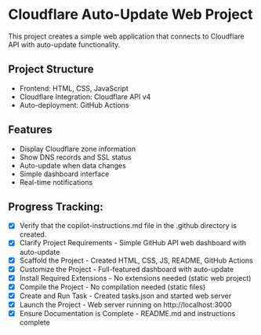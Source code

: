 # Cloudflare Auto-Update Web Project

This project creates a simple web application that connects to Cloudflare API with auto-update functionality.

## Project Structure
- Frontend: HTML, CSS, JavaScript
- Cloudflare Integration: Cloudflare API v4
- Auto-deployment: GitHub Actions

## Features
- Display Cloudflare zone information
- Show DNS records and SSL status
- Auto-update when data changes
- Simple dashboard interface
- Real-time notifications

## Progress Tracking:

- [x] Verify that the copilot-instructions.md file in the .github directory is created.
- [x] Clarify Project Requirements - Simple GitHub API web dashboard with auto-update
- [x] Scaffold the Project - Created HTML, CSS, JS, README, GitHub Actions
- [x] Customize the Project - Full-featured dashboard with auto-update
- [x] Install Required Extensions - No extensions needed (static web project)
- [x] Compile the Project - No compilation needed (static files)
- [x] Create and Run Task - Created tasks.json and started web server
- [x] Launch the Project - Web server running on http://localhost:3000
- [x] Ensure Documentation is Complete - README.md and instructions complete
